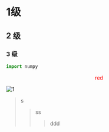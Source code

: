 # 1级
## 2 级
### 3 级

```python
import numpy
```
  
  
<center><font color='red'>red</font></center>
  
  
![1](https://latex.codecogs.com/svg.latex?y_1=x^2+b)

> s
>> ss
>>> ddd
